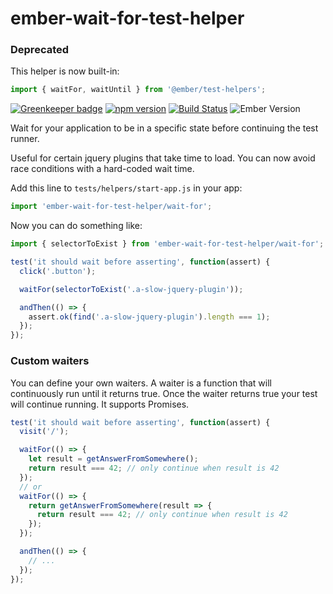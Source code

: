 # ember-wait-for-test-helper

### Deprecated

This helper is now built-in:

```js
import { waitFor, waitUntil } from '@ember/test-helpers';
```

[![Greenkeeper badge](https://badges.greenkeeper.io/kellyselden/ember-wait-for-test-helper.svg)](https://greenkeeper.io/)
[![npm version](https://badge.fury.io/js/ember-wait-for-test-helper.svg)](https://badge.fury.io/js/ember-wait-for-test-helper)
[![Build Status](https://travis-ci.org/kellyselden/ember-wait-for-test-helper.svg?branch=master)](https://travis-ci.org/kellyselden/ember-wait-for-test-helper)
![Ember Version](https://embadge.io/v1/badge.svg?start=1.13.0)

Wait for your application to be in a specific state before continuing the test runner.

Useful for certain jquery plugins that take time to load. You can now avoid race conditions with a hard-coded wait time.

Add this line to `tests/helpers/start-app.js` in your app:

```js
import 'ember-wait-for-test-helper/wait-for';
```

Now you can do something like:

```js
import { selectorToExist } from 'ember-wait-for-test-helper/wait-for';

test('it should wait before asserting', function(assert) {
  click('.button');

  waitFor(selectorToExist('.a-slow-jquery-plugin'));

  andThen(() => {
    assert.ok(find('.a-slow-jquery-plugin').length === 1);
  });
});
```

### Custom waiters

You can define your own waiters. A waiter is a function that will continuously
run until it returns true. Once the waiter returns true your test will continue
running. It supports Promises.


```js
test('it should wait before asserting', function(assert) {
  visit('/');

  waitFor(() => {
    let result = getAnswerFromSomewhere();
    return result === 42; // only continue when result is 42
  });
  // or
  waitFor(() => {
    return getAnswerFromSomewhere(result => {
      return result === 42; // only continue when result is 42
    });
  });

  andThen(() => {
    // ...
  });
});
```
